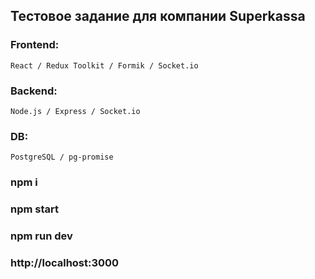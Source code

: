 ## Тестовое задание для компании Superkassa

### Frontend:
    React / Redux Toolkit / Formik / Socket.io

### Backend:
    Node.js / Express / Socket.io
### DB: 
    PostgreSQL / pg-promise

### npm i
### npm start
### npm run dev

### http://localhost:3000